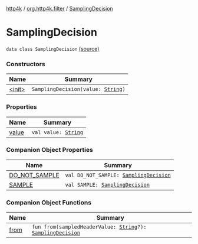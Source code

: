 [http4k](../../index.md) / [org.http4k.filter](../index.md) / [SamplingDecision](./index.md)

# SamplingDecision

`data class SamplingDecision` [(source)](https://github.com/http4k/http4k/blob/master/http4k-core/src/main/kotlin/org/http4k/filter/ZipkinTraces.kt#L30)

### Constructors

| Name | Summary |
|---|---|
| [&lt;init&gt;](-init-.md) | `SamplingDecision(value: `[`String`](https://kotlinlang.org/api/latest/jvm/stdlib/kotlin/-string/index.html)`)` |

### Properties

| Name | Summary |
|---|---|
| [value](value.md) | `val value: `[`String`](https://kotlinlang.org/api/latest/jvm/stdlib/kotlin/-string/index.html) |

### Companion Object Properties

| Name | Summary |
|---|---|
| [DO_NOT_SAMPLE](-d-o_-n-o-t_-s-a-m-p-l-e.md) | `val DO_NOT_SAMPLE: `[`SamplingDecision`](./index.md) |
| [SAMPLE](-s-a-m-p-l-e.md) | `val SAMPLE: `[`SamplingDecision`](./index.md) |

### Companion Object Functions

| Name | Summary |
|---|---|
| [from](from.md) | `fun from(sampledHeaderValue: `[`String`](https://kotlinlang.org/api/latest/jvm/stdlib/kotlin/-string/index.html)`?): `[`SamplingDecision`](./index.md) |

